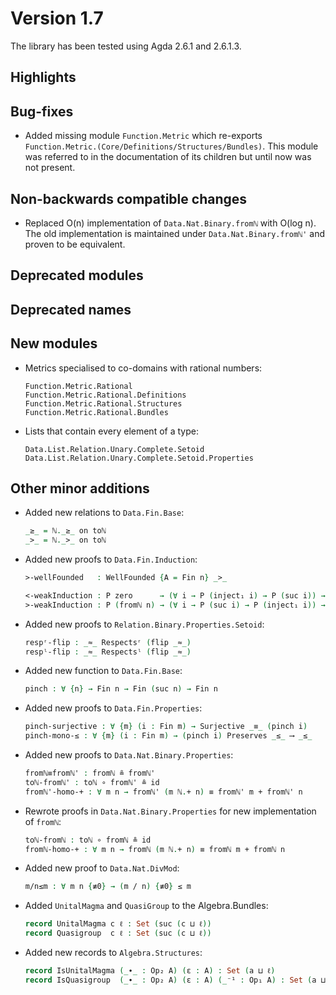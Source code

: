 Version 1.7
===========

The library has been tested using Agda 2.6.1 and 2.6.1.3.

Highlights
----------

Bug-fixes
---------

* Added missing module `Function.Metric` which re-exports 
  `Function.Metric.(Core/Definitions/Structures/Bundles)`. This module was referred
  to in the documentation of its children but until now was not present.

Non-backwards compatible changes
--------------------------------

* Replaced O(n) implementation of `Data.Nat.Binary.fromℕ` with O(log n). The old
  implementation is maintained under `Data.Nat.Binary.fromℕ'` and proven to be
  equivalent.

Deprecated modules
------------------

Deprecated names
----------------

New modules
-----------

* Metrics specialised to co-domains with rational numbers:
  ```
  Function.Metric.Rational
  Function.Metric.Rational.Definitions
  Function.Metric.Rational.Structures
  Function.Metric.Rational.Bundles
  ```

* Lists that contain every element of a type:
  ```
  Data.List.Relation.Unary.Complete.Setoid
  Data.List.Relation.Unary.Complete.Setoid.Properties
  ```

Other minor additions
---------------------

* Added new relations to `Data.Fin.Base`:
  ```agda
  _≥_ = ℕ._≥_ on toℕ
  _>_ = ℕ._>_ on toℕ
  ```

* Added new proofs to `Data.Fin.Induction`:
  ```agda
  >-wellFounded   : WellFounded {A = Fin n} _>_
  
  <-weakInduction : P zero      → (∀ i → P (inject₁ i) → P (suc i)) → ∀ i → P i
  >-weakInduction : P (fromℕ n) → (∀ i → P (suc i) → P (inject₁ i)) → ∀ i → P i
  ```

* Added new proofs to `Relation.Binary.Properties.Setoid`:
  ```agda
  respʳ-flip : _≈_ Respectsʳ (flip _≈_)
  respˡ-flip : _≈_ Respectsˡ (flip _≈_)
  ```
* Added new function to `Data.Fin.Base`:
  ```agda
  pinch : ∀ {n} → Fin n → Fin (suc n) → Fin n
  ```

* Added new proofs to `Data.Fin.Properties`:
  ```agda
  pinch-surjective : ∀ {m} (i : Fin m) → Surjective _≡_ (pinch i)
  pinch-mono-≤ : ∀ {m} (i : Fin m) → (pinch i) Preserves _≤_ ⟶ _≤_
  ```

* Added new proofs to `Data.Nat.Binary.Properties`:
  ```agda
  fromℕ≡fromℕ' : fromℕ ≗ fromℕ'
  toℕ-fromℕ' : toℕ ∘ fromℕ' ≗ id
  fromℕ'-homo-+ : ∀ m n → fromℕ' (m ℕ.+ n) ≡ fromℕ' m + fromℕ' n
  ```

* Rewrote proofs in `Data.Nat.Binary.Properties` for new implementation of `fromℕ`:
  ```agda
  toℕ-fromℕ : toℕ ∘ fromℕ ≗ id
  fromℕ-homo-+ : ∀ m n → fromℕ (m ℕ.+ n) ≡ fromℕ m + fromℕ n
  ```

* Added new proof to `Data.Nat.DivMod`:
  ```agda
  m/n≤m : ∀ m n {≢0} → (m / n) {≢0} ≤ m
  ```

* Added `UnitalMagma` and `QuasiGroup` to the Algebra.Bundles:
  ```agda
  record UnitalMagma c ℓ : Set (suc (c ⊔ ℓ))
  record Quasigroup  c ℓ : Set (suc (c ⊔ ℓ))
  ```

* Added new records to `Algebra.Structures`:
  ```agda
  record IsUnitalMagma (_∙_ : Op₂ A) (ε : A) : Set (a ⊔ ℓ)
  record IsQuasigroup  (_∙_ : Op₂ A) (ε : A) (_⁻¹ : Op₁ A) : Set (a ⊔ ℓ)
  ```
